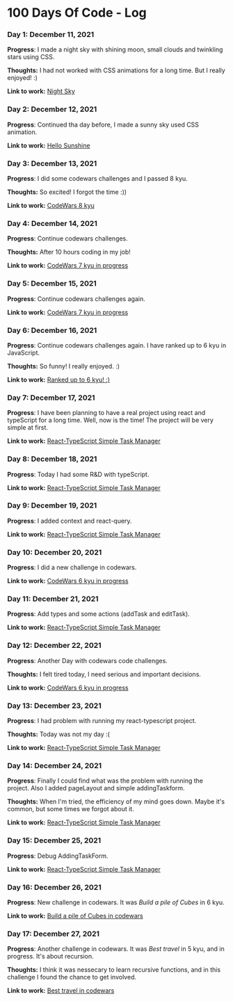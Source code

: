 # 100 Days Of Code - Log

### Day 1: December 11, 2021

**Progress**: I made a night sky with shining moon, small clouds and twinkling stars using CSS.

**Thoughts:** I had not worked with CSS animations for a long time. But I really enjoyed! :)

**Link to work:** [Night Sky](https://codepen.io/taheregmi/pen/zYEKbOo)

### Day 2: December 12, 2021

**Progress**: Continued tha day before, I made a sunny sky used CSS animation.

**Link to work:** [Hello Sunshine](https://codepen.io/taheregmi/pen/bGoBRzN)

### Day 3: December 13, 2021

**Progress**: I did some codewars challenges and I passed 8 kyu.

**Thoughts:** So excited! I forgot the time :))

**Link to work:** [CodeWars 8 kyu](https://www.codewars.com/users/TahereGmi)

### Day 4: December 14, 2021

**Progress**: Continue codewars challenges.

**Thoughts:** After 10 hours coding in my job!

**Link to work:** [CodeWars 7 kyu in progress](https://www.codewars.com/users/TahereGmi)

### Day 5: December 15, 2021

**Progress**: Continue codewars challenges again.

**Link to work:** [CodeWars 7 kyu in progress](https://www.codewars.com/users/TahereGmi)

### Day 6: December 16, 2021

**Progress**: Continue codewars challenges again. I have ranked up to 6 kyu in JavaScript.

**Thoughts:** So funny! I really enjoyed. :)

**Link to work:** [Ranked up to 6 kyu! :)](https://www.codewars.com/users/TahereGmi)

### Day 7: December 17, 2021

**Progress**: I have been planning to have a real project using react and typeScript for a long time. Well, now is the time! The project will be very simple at first.

**Link to work:** [React-TypeScript Simple Task Manager](https://github.com/TahereGmi/react-typescript)

### Day 8: December 18, 2021

**Progress**: Today I had some R&D with typeScript.

**Link to work:** [React-TypeScript Simple Task Manager](https://github.com/TahereGmi/react-typescript)

### Day 9: December 19, 2021

**Progress**: I added context and react-query.

**Link to work:** [React-TypeScript Simple Task Manager](https://github.com/TahereGmi/react-typescript)

### Day 10: December 20, 2021

**Progress**: I did a new challenge in codewars.

**Link to work:** [CodeWars 6 kyu in progress](https://www.codewars.com/users/TahereGmi)

### Day 11: December 21, 2021

**Progress**: Add types and some actions (addTask and editTask).

**Link to work:** [React-TypeScript Simple Task Manager](https://www.codewars.com/users/TahereGmi)

### Day 12: December 22, 2021

**Progress**: Another Day with codewars code challenges.

**Thoughts:** I felt tired today, I need serious and important decisions.

**Link to work:** [CodeWars 6 kyu in progress](https://www.codewars.com/users/TahereGmi)

### Day 13: December 23, 2021

**Progress**: I had problem with running my react-typescript project.

**Thoughts:** Today was not my day :(

**Link to work:** [React-TypeScript Simple Task Manager](https://github.com/TahereGmi/react-typescript)

### Day 14: December 24, 2021

**Progress**: Finally I could find what was the problem with running the project. Also I added pageLayout and simple addingTaskform.

**Thoughts:** When I'm tried, the efficiency of my mind goes down. Maybe it's common, but some times we forgot about it.

**Link to work:** [React-TypeScript Simple Task Manager](https://github.com/TahereGmi/react-typescript)

### Day 15: December 25, 2021

**Progress**: Debug AddingTaskForm.

**Link to work:** [React-TypeScript Simple Task Manager](https://github.com/TahereGmi/react-typescript)

### Day 16: December 26, 2021

**Progress**: New challenge in codewars. It was _Build a pile of Cubes_ in 6 kyu.

**Link to work:** [Build a pile of Cubes in codewars](https://www.codewars.com/users/TahereGmi/completed)

### Day 17: December 27, 2021

**Progress**: Another challenge in codewars. It was _Best travel_ in 5 kyu, and in progress. It's about recursion.

**Thoughts:** I think it was nessecary to learn recursive functions, and in this challenge I found the chance to get involved.

**Link to work:** [Best travel in codewars](https://www.codewars.com/users/TahereGmi/completed)

<!-- ### Day 0: February 30, 2016 (Example 2)
##### (delete me or comment me out)

**Today's Progress**: Fixed CSS, worked on canvas functionality for the app.

**Thoughts**: I really struggled with CSS, but, overall, I feel like I am slowly getting better at it. Canvas is still new for me, but I managed to figure out some basic functionality.

**Link(s) to work**: [Calculator App](http://www.example.com)


### Day 1: June 27, Monday

**Today's Progress**: I've gone through many exercises on FreeCodeCamp.

**Thoughts** I've recently started coding, and it's a great feeling when I finally solve an algorithm challenge after a lot of attempts and hours spent.

**Link(s) to work**
1. [Find the Longest Word in a String](https://www.freecodecamp.com/challenges/find-the-longest-word-in-a-string)
2. [Title Case a Sentence](https://www.freecodecamp.com/challenges/title-case-a-sentence) -->
